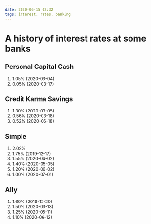 ```yaml
---
date: 2020-06-15 02:32
tags: interest, rates, banking
---
```


# A history of interest rates at some banks

## Personal Capital Cash

1. 1.05% (2020-03-04)
1. 0.05% (2020-03-17)

## Credit Karma Savings

1. 1.30% (2020-03-05)
1. 0.56% (2020-03-18)
1. 0.52% (2020-06-18)

## Simple

1. 2.02%
1. 1.75% (2019-12-17)
1. 1.55% (2020-04-02)
1. 1.40% (2020-05-05)
1. 1.20% (2020-06-02)
1. 1.00% (2020-07-01)

## Ally

1. 1.60% (2019-12-20)
1. 1.50% (2020-03-13)
1. 1.25% (2020-05-11)
1. 1.10% (2020-06-12)
